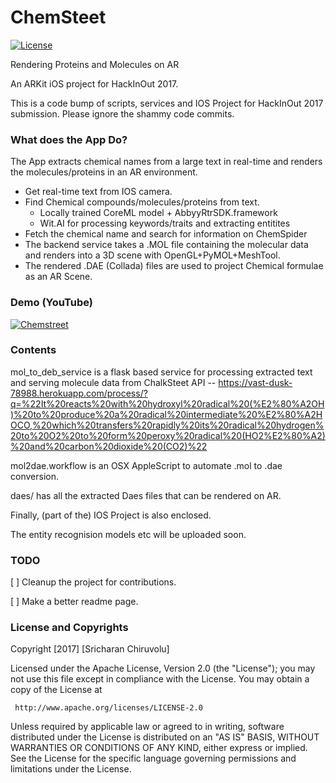 # ChemSteet

[![License](https://img.shields.io/badge/License-Apache%202.0-blue.svg)](https://opensource.org/licenses/Apache-2.0)



Rendering Proteins and Molecules on AR

An ARKit iOS project for HackInOut 2017.

This is a code bump of scripts, services and IOS Project for HackInOut 2017 submission. Please ignore the shammy code commits.


### What does the App Do?

The App extracts chemical names from a large text in real-time and renders the molecules/proteins in an AR environment.

- Get real-time text from IOS camera.
- Find Chemical compounds/molecules/proteins from text.
  - Locally trained CoreML model + AbbyyRtrSDK.framework
  - Wit.AI for processing keywords/traits and extracting entitites
- Fetch the chemical name and search for information on ChemSpider
- The backend service takes a .MOL file containing the molecular data and renders into a 3D scene with OpenGL+PyMOL+MeshTool.
- The rendered .DAE (Collada) files are used to project Chemical formulae as an AR Scene.

### Demo (YouTube)


[![Chemstreet](https://img.youtube.com/vi/W6PZENy11IY/0.jpg)](https://youtu.be/W6PZENy11IY)


### Contents
mol_to_deb_service is a flask based service for processing extracted text and serving molecule data from ChalkSteet API -- 
https://vast-dusk-78988.herokuapp.com/process/?q=%22It%20reacts%20with%20hydroxyl%20radical%20(%E2%80%A2OH)%20to%20produce%20a%20radical%20intermediate%20%E2%80%A2HOCO,%20which%20transfers%20rapidly%20its%20radical%20hydrogen%20to%20O2%20to%20form%20peroxy%20radical%20(HO2%E2%80%A2)%20and%20carbon%20dioxide%20(CO2)%22


mol2dae.workflow is an OSX AppleScript to automate .mol to .dae conversion.


daes/ has all the extracted Daes files that can be rendered on AR.


Finally, (part of the) IOS Project is also enclosed.

The entity recognision models etc will be uploaded soon.

### TODO

[ ] Cleanup the project for contributions.

[ ] Make a better readme page.

### License and Copyrights

   Copyright [2017] [Sricharan Chiruvolu]

   Licensed under the Apache License, Version 2.0 (the "License");
   you may not use this file except in compliance with the License.
   You may obtain a copy of the License at

     http://www.apache.org/licenses/LICENSE-2.0

   Unless required by applicable law or agreed to in writing, software
   distributed under the License is distributed on an "AS IS" BASIS,
   WITHOUT WARRANTIES OR CONDITIONS OF ANY KIND, either express or implied.
   See the License for the specific language governing permissions and
   limitations under the License.
